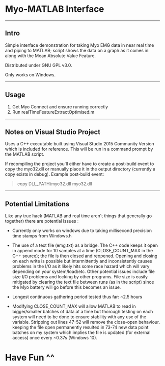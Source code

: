 # Myo-MATLAB Interface

----
## Intro
Simple interface demonstration for taking Myo EMG data in near real time and piping to MATLAB; script shows the data on a graph as it comes in along with the Mean Absolute Value Feature.

Distributed under GNU GPL v3.0.

Only works on Windows.

----
## Usage
1. Get Myo Connect and ensure running correctly
2. Run realTimeFeatureExtractOptimised.m

----
## Notes on Visual Studio Project
Uses a C++ executable built using Visual Studio 2015 Community Version which is included for reference. This will be run in a command prompt by the MATLAB script.

If recompiling the project you'll either have to create a post-build event to copy the myo32.dll or manually place it in the output directory (currently a copy exists in debug). Example post-build event: 
> copy DLL_PATH\myo32.dll myo32.dll

----
## Potential Limitations
Like any true hack (MATLAB and real time aren't things that generally go together) there are potential issues :

* Currently only works on windows due to taking millisecond precision time stamps from Windows.h 

* The use of a text file (emg.txt) as a bridge. The C++ code keeps it open in append mode for 10 samples at a time (CLOSE\_COUNT\_MAX in the C++ source); the file is then closed and reopened. Opening and closing on each write is possible but intermittently and inconsistently causes problems in the I/O as it likely hits some race hazard which will vary depending on your system/load/etc. Other potential issues include file size I/O problems and locking by other programs. File size is easily mitigated by clearing the text file between runs (as in the script) since the Myo battery will go before this becomes an issue.

* Longest continuous gathering period tested thus far: ~2.5 hours

* Modifying CLOSE\_COUNT\_MAX will allow MATLAB to read in bigger/smaller batches of data at a time but thorough testing on each system will need to be done to ensure stability with any use of the variable. Stripping out lines 47-52 will remove the close-open behaviour. keeping the file open permanently resulted in 73-74 new data point batches on my system which implies the file is updated (for external access) once every ~0.37s (Windows 10).

# Have Fun ^^

